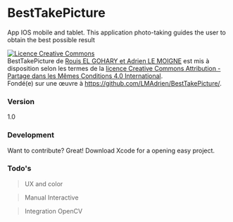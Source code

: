 # BestTakePicture
App IOS mobile and tablet. This application photo-taking guides the user to obtain the best possible result

<a rel="license" href="http://creativecommons.org/licenses/by-sa/4.0/"><img alt="Licence Creative Commons" style="border-width:0" src="https://i.creativecommons.org/l/by-sa/4.0/88x31.png" /></a><br /><span xmlns:dct="http://purl.org/dc/terms/" property="dct:title">  BestTakePicture </span> de <a xmlns:cc="http://creativecommons.org/ns#" href="https://github.com/LMAdrien/BestTakePicture" property="cc:attributionName" rel="cc:attributionURL">Rouis EL GOHARY et Adrien LE MOIGNE</a> est mis à disposition selon les termes de la <a rel="license" href="http://creativecommons.org/licenses/by-sa/4.0/">licence Creative Commons Attribution -  Partage dans les Mêmes Conditions 4.0 International</a>.<br />Fondé(e) sur une œuvre à <a xmlns:dct="http://purl.org/dc/terms/" href="https://github.com/LMAdrien/BestTakePicture" rel="dct:source">https://github.com/LMAdrien/BestTakePicture/</a>.

### Version
1.0

### Development
Want to contribute? Great!
Download  Xcode for a opening easy project.

### Todo's
> UX and color  

> Manual Interactive

> Integration OpenCV



